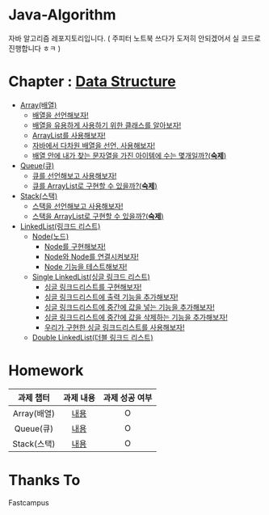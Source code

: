 # Java-Algorithm

자바 알고리즘 레포지토리입니다.
( 주피터 노트북 쓰다가 도저히 안되겠어서 실 코드로 진행합니다 ㅎㅋ )

# Chapter : [Data Structure](https://github.com/BackdevHong/Java-Algorithm/tree/main/Data%20Structure)

-   [Array(배열)](https://github.com/BackdevHong/Java-Algorithm/tree/main/Data%20Structure/Array/src)
    -   [배열을 선언해보자!](https://github.com/BackdevHong/Java-Algorithm/blob/main/Data%20Structure/Array/src/ArrayTest.java)
    -   [배열을 유용하게 사용하기 위한 클래스를 알아보자!](https://github.com/BackdevHong/Java-Algorithm/blob/main/Data%20Structure/Array/src/ArraysClassTest.java)
    -   [ArrayList를 사용해보자!](https://github.com/BackdevHong/Java-Algorithm/blob/main/Data%20Structure/Array/src/ArrayListClassTest.java)
    -   [자바에서 다차원 배열을 선언, 사용해보자!](https://github.com/BackdevHong/Java-Algorithm/blob/main/Data%20Structure/Array/src/MultidimensionalArrayTest.java)
    -   [배열 안에 내가 찾는 문자열을 가진 아이템에 수는 몇개일까?(**숙제**)](https://github.com/BackdevHong/Java-Algorithm/blob/main/Data%20Structure/Array/src/ArrayHomework.java)
-   [Queue(큐)](https://github.com/BackdevHong/Java-Algorithm/tree/main/Data%20Structure/Queue/src)
    -   [큐를 선언해보고 사용해보자!](https://github.com/BackdevHong/Java-Algorithm/blob/main/Data%20Structure/Queue/src/QueueClassTest.java)
    -   [큐를 ArrayList로 구현할 수 있을까?(**숙제**)](https://github.com/BackdevHong/Java-Algorithm/blob/main/Data%20Structure/Queue/src/QueueHomework.java)
-   [Stack(스택)](https://github.com/BackdevHong/Java-Algorithm/tree/main/Data%20Structure/Stack/src)
    -   [스택을 선언해보고 사용해보자!](https://github.com/BackdevHong/Java-Algorithm/blob/main/Data%20Structure/Stack/src/StackClassTest.java)
    -   [스택을 ArrayList로 구현할 수 있을까?(**숙제**)](https://github.com/BackdevHong/Java-Algorithm/blob/main/Data%20Structure/Stack/src/StackHomework.java)
-   [LinkedList(링크드 리스트)](https://github.com/BackdevHong/Java-Algorithm/tree/main/Data%20Structure/LinkedList/src)
    -   [Node(노드)](https://github.com/BackdevHong/Java-Algorithm/tree/main/Data%20Structure/LinkedList/src/Node)
        -   [Node를 구현해보자!](https://github.com/BackdevHong/Java-Algorithm/blob/main/Data%20Structure/LinkedList/src/Node/Node.java)
        -   [Node와 Node를 연결시켜보자!](https://github.com/BackdevHong/Java-Algorithm/blob/main/Data%20Structure/LinkedList/src/Node/Node.java)
        -   [Node 기능을 테스트해보자!](https://github.com/BackdevHong/Java-Algorithm/blob/main/Data%20Structure/LinkedList/src/Node/NodeTest.java)
    -   [Single LinkedList(싱글 링크드 리스트)](https://github.com/BackdevHong/Java-Algorithm/tree/main/Data%20Structure/LinkedList/src/SinbleLinkedList)
        -   [싱글 링크드리스트를 구현해보자!](https://github.com/BackdevHong/Java-Algorithm/blob/main/Data%20Structure/LinkedList/src/SinbleLinkedList/SingleLinkedList.java)
        -   [싱글 링크드리스트에 출력 기능을 추가해보자!](https://github.com/BackdevHong/Java-Algorithm/blob/main/Data%20Structure/LinkedList/src/SinbleLinkedList/SingleLinkedList.java)
        -   [싱글 링크드리스트에 중간에 값을 넣는 기능을 추가해보자!](https://github.com/BackdevHong/Java-Algorithm/blob/main/Data%20Structure/LinkedList/src/SinbleLinkedList/SingleLinkedList.java)
        -   [싱글 링크드리스트에 중간에 값을 삭제하는 기능을 추가해보자!](https://github.com/BackdevHong/Java-Algorithm/blob/main/Data%20Structure/LinkedList/src/SinbleLinkedList/SingleLinkedList.java)
        -   [우리가 구현한 싱글 링크드리스트를 사용해보자!](https://github.com/BackdevHong/Java-Algorithm/blob/main/Data%20Structure/LinkedList/src/SinbleLinkedList/SingleLinkedListTest.java)
    -   [Double LinkedList(더블 링크드 리스트)]()

# Homework

|  과제 챕터  |                                      과제 내용                                       | 과제 성공 여부 |
| :---------: | :----------------------------------------------------------------------------------: | :------------: |
| Array(배열) |      [내용](https://backdevhong.notion.site/1-5236f666615c4c1ea15e2395b3663ea2)      |       O        |
|  Queue(큐)  | [내용](https://backdevhong.notion.site/2-ArrayList-913dc652dc0b4ffab1b7a4f2f6c8954e) |       O        |
| Stack(스택) | [내용](https://backdevhong.notion.site/3-ArrayList-f47e9bb614674cc5b5c237d326ffa5c8) |       O        |

# Thanks To

Fastcampus
